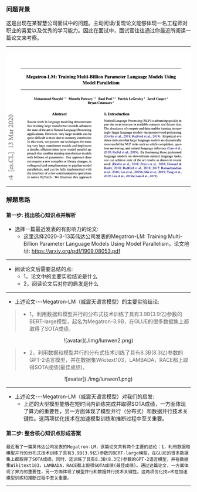


### 问题背景


这是出现在某智慧公司面试中的问题。主动阅读/复现论文能够体现一名工程师对职业的喜爱以及优秀的学习能力。因此在面试中，面试官往往通过你最近所阅读一篇论文来考察。

---

![avatar](./img/lunwen.png)

---

### 解题思路


#### 第一步: 找出核心知识点并解析

* 选择一篇最近发表的有影响力的论文:
	* 这里选择2020-3-13英伟达公司发表的Megatron-LM: Training Multi-Billion Parameter Language Models Using Model Parallelism，论文地址: https://arxiv.org/pdf/1909.08053.pdf

---

* 阅读论文后需要总结的点:
	* 1，论文中的主要实验结论是什么
	* 2，阅读论文后对你的启发是什么


---

* 上述论文---Megatron-LM（威震天语言模型）的主要实验结论:

> * 1，利用数据和模型并行的分布式技术训练了具有3.9B(3.9亿)参数的BERT-large模型，起名为Megatron-3.9B，在GLUE的很多数据集上都取得了SOTA成绩。

<center>![avatar](./img/lunwen2.png)</center>

> * 2，利用数据和模型并行的分布式技术训练了具有8.3B(8.3亿)参数的GPT-2语言模型，并在数据集Wikitext103，LAMBADA，RACE都上取得SOTA成绩(最佳成绩)。

<center>![avatar](./img/lunwen1.png)</center>


---

* 上述论文---Megatron-LM（威震天语言模型）对我们的启发:
	* 上述的大型模型能够在短时间内训练完成并取得SOTA成绩，一方面体现了算力的重要性，另一方面体现了模型并行（分布式）和数据并行技术关键性。这两项优化技术在加速模型训练和推断过程中至关重要。



#### 第二步: 整合核心知识点形成答案


    最近看了一篇英伟达公司发表的Megatron-LM，该篇论文共有两个主要的结论：1，利用数据和模型并行的分布式技术训练了具有3.9B(3.9亿)参数的BERT-large模型，在GLUE的很多数据集上都取得了SOTA成绩。同时，还训练了具有8.3B(8.3亿)参数的GPT-2语言模型，并在数据集Wikitext103，LAMBADA，RACE都上取得SOTA成绩(最佳成绩)。通过这篇论文，一方面体现了算力的重要性，另一方面体现了模型并行和数据并行技术关键性。这两项优化技>术在加速模型训练和推断过程中至关重要。     

---



